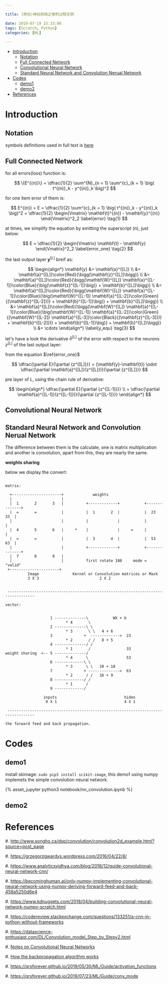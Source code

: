 ```yaml
---

title: (原创)神经网络之卷积过程实例

date: 2019-07-19 15:33:06
tags: [Scratch, Python]
categories: [ML]

---
```


<!-- vim-markdown-toc GFM -->

* [Introduction](#introduction)
    * [Notation](#notation)
    * [Full Connected Network](#full-connected-network)
    * [Convolutional Neural Network](#convolutional-neural-network)
    * [Standard Neural Network and Convolution Nerual Network](#standard-neural-network-and-convolution-nerual-network)
* [Codes](#codes)
    * [demo1](#demo1)
    * [demo2](#demo2)
* [References](#references)

<!-- vim-markdown-toc -->

<!-- more -->

# Introduction

## Notation

symbols definitions used in full text is [here](https://qrsforever.github.io/2019/06/25/Tools/Math/symbols/#机器学习)

## Full Connected Network

for all errors(loss) function is:

$$
    \{E^{(n)}\} = \dfrac{1}{2} \sum^{N}_{n = 1} \sum^{c}_{k = 1} \big( t^{(n)}_k - y^{(n)}_k \big)^2
$$

for one item error of them is:

$$
    E^{(n)} = E = \dfrac{1}{2} \sum^{c}_{k = 1} \big( t^{(n)}_k - y^{(n)}_k \big)^2
                = \dfrac{1}{2} \begin{Vmatrix} \mathbf{t}^{(n)} - \mathbf{y}^{(n)} \end{Vmatrix}^2_2
                \label{error} \tag{1}
$$

at times, we simplify the equation by emitting the superscript ${(n)}$, just below:

$$
    E = \dfrac{1}{2} \begin{Vmatrix} \mathbf{t} - \mathbf{y} \end{Vmatrix}^2_2 \label{error_one} \tag{2}
$$


the last output layer $\mathbf{y}^{[L]}$ breif as:

$$
    \begin{align*}
        \mathbf{y} &= \mathbf{a}^{[L]} \\
            &= \mathbf{a}^{[L]}\color{Red}{\bigg(\mathbf{z}^{[L]}\bigg)} \\
            &= \mathbf{a}^{[L]}\color{Red}{\bigg(\mathbf{W}^{[L]}
               \mathbf{a}^{[L-1]}\color{Blue}{\big(\mathbf{z}^{[L-1]}\big)} + \mathbf{b}^{[L]}\bigg)} \\
            &= \mathbf{a}^{[L]}\color{Red}{\bigg(\mathbf{W}^{[L]}
               \mathbf{a}^{[L-1]}\color{Blue}{\big(\mathbf{W}^{[L-1]}
               \mathbf{a}^{[L-2]}\color{Green}{(\mathbf{z}^{[L-2]})} + \mathbf{b}^{[L-1]}\big)} + \mathbf{b}^{[L]}\bigg)} \\
            &= \mathbf{a}^{[L]}\color{Red}{\bigg(\mathbf{W}^{[L]}
               \mathbf{a}^{[L-1]}\color{Blue}{\big(\mathbf{W}^{[L-1]}
               \mathbf{a}^{[L-2]}\color{Green}{(\mathbf{W}^{[L-2]}
               \mathbf{a}^{[L-3]}\color{Black}{(\mathbf{z}^{[L-3]})} + \mathbf{b}^{[L-2]})} + \mathbf{b}^{[L-1]}\big)} + \mathbf{b}^{[L]}\bigg)} \\
            &= \cdots
    \end{align*} \label{y_equ} \tag{3}
$$

let's have a look the derivative $\delta^{[L]}$ of the error with respect to the neurons $z^{[L]}$ of the last output layer:

from the equation $\ref{error_one}$

$$
    \dfrac{\partial E}{\partial {z^{[L]}}}
        = (\mathbf{y}-\mathbf{t}) \odot \dfrac{\partial \mathbf{a}^{[L]}(z^{[L]})}{\partial {z^{[L]}}}
$$

pre layer of L, using the chain rule of derivative:

$$
    \begin{align*}
        \dfrac{\partial E}{\partial {z^{[L-1]}}} \\
            =  \dfrac{\partial \mathbf{a}^{[L-1]}(z^{[L-1]})}{\partial {z^{[L-1]}}}
    \end{align*}
$$


## Convolutional Neural Network


## Standard Neural Network and Convolution Nerual Network

The difference between them is the calculate, one is matrix multiplication and another is convolution,
apart from this, they are nearly the same.

**weights sharing**

below we display the convert:

```

matrix:

  +----------------------+             weights
  |                      |
  |  1       2       3   |          +-------------+           +--------------+
  |  =       =           |          |  1       2  |           |  23      33  |
  |                      |          |             |           |              |
  |  4       5       6   |     *    |             |     =     |              |
  |  =       =           |          |  3       4  |           |  53      63  |
  |                      |          +-------------+           +--------------+
  |  7       8       9   |
  |                      |          first rotate 180     mode = "valid"
 +----------------------+
          Image               Kernel or Convolution matrices or Mask
          3 X 3                           2 X 2


 ----------------------------------------------------------------------------------

vector:


                    1 --------------\           WX + b
                           * 4       \
                    2 --------------\ \
                           * 3       \ \   4 + 6
                    3              +  ------------->  23
                           * 2       / /   8 + 5
                    4 --------------/ /
                           * 1       /                33
weight sharing  <-- 5 --------------/
                           * 4      \                 53
                    6 -------------\ \
                           * 3      \ \   20 + 18
                    7              + -------------->  63
                           * 2      / /   16 + 9
                    8 -------------/ /
                           * 1      /
                    9 -------------/

                 inputs                              hiden
                  9 X 1                              4 X 1

 ----------------------------------------------------------------------------------

the forward feed and back propagation.

```

# Codes

## demo1

install skimage: `sudo pip3 install scikit-image`, this demo1 using numpy implemets the simple convolution
neural network.

{% asset_jupyter python3 notebook/nn_convolution.ipynb %}

## demo2




# References

#. http://www.songho.ca/dsp/convolution/convolution2d_example.html?source=post_page

#. https://grzegorzgwardys.wordpress.com/2016/04/22/8/

#. https://www.analyticsvidhya.com/blog/2018/12/guide-convolutional-neural-network-cnn/

#. https://becominghuman.ai/only-numpy-implementing-convolutional-neural-network-using-numpy-deriving-forward-feed-and-back-458a5250d6e4

#. https://www.kdnuggets.com/2018/04/building-convolutional-neural-network-numpy-scratch.html

#. https://codereview.stackexchange.com/questions/133251/a-cnn-in-python-without-frameworks

#. https://datascience-enthusiast.com/DL/Convolution_model_Step_by_Stepv2.html

#. [Notes on Convolutional Neural Networks](http://cogprints.org/5869/1/cnn_tutorial.pdf "recommended")

#. [How the backpropagation algorithm works](http://neuralnetworksanddeeplearning.com/chap2.html "recommended")

#. https://qrsforever.github.io/2019/05/30/ML/Guide/activation_functions

#. https://qrsforever.github.io/2019/07/23/ML/Guide/conv_mode
